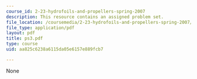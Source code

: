 ```yaml
---
course_id: 2-23-hydrofoils-and-propellers-spring-2007
description: This resource contains an assigned problem set.
file_location: /coursemedia/2-23-hydrofoils-and-propellers-spring-2007/aa825c6238a6115da05e6157e889fcb7_ps3.pdf
file_type: application/pdf
layout: pdf
title: ps3.pdf
type: course
uid: aa825c6238a6115da05e6157e889fcb7

---
```

None